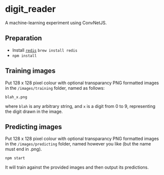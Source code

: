# digit_reader

A machine-learning experiment using ConvNetJS.

## Preparation

* Install [`redis`](http://redis.io) `brew install redis`
* `npm install`

## Training images

Put 128 x 128 pixel colour with optional transparancy PNG formatted images in the `/images/training` folder, named as follows:

```
blah_x.png
```

where `blah` is any arbitrary string, and `x` is a digit from 0 to 9, representing the digit drawn in the image.

## Predicting images

Put 128 x 128 pixel colour with optional transparancy PNG formatted images in the `/images/predicting` folder, named however you like (but the name must end in .png).

```
npm start
```

It will train against the provided images and then output its predictions.

